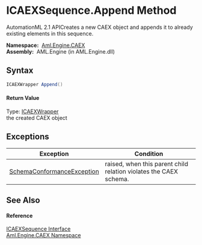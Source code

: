ICAEXSequence.Append Method
===========================
AutomationML 2.1 APICreates a new CAEX object and appends it to already existing elements in this sequence.

  **Namespace:**  [Aml.Engine.CAEX][1]  
  **Assembly:**  AML.Engine (in AML.Engine.dll)

Syntax
------

```csharp
ICAEXWrapper Append()
```

#### Return Value
Type: [ICAEXWrapper][2]  
the created CAEX object

Exceptions
----------

Exception                       | Condition                                                         
------------------------------- | ----------------------------------------------------------------- 
[SchemaConformanceException][3] | raised, when this parent child relation violates the CAEX schema. 


See Also
--------

#### Reference
[ICAEXSequence Interface][4]  
[Aml.Engine.CAEX Namespace][1]  

[1]: ../README.md
[2]: ../ICAEXWrapper/README.md
[3]: ../SchemaConformanceException/README.md
[4]: README.md
[5]: https://www.automationml.org
[6]: ../../icons/logoShade.png